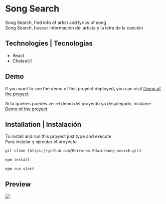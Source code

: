 # Song Search

Song Search, find info of artist and lyrics of song <br>
Song Search, buscar información del artista y la letra de la canción

## Technologies | Tecnologías

- React
- ChakraUI

## Demo

If you want to see the demo of this proyect deployed, you can visit [Demo of the proyect](https://todo-app-delta-two.vercel.app)

Si tu quieres puedes ver el demo del proyecto ya desplegado, visitame [Demo of the proyect](https://todo-app-delta-two.vercel.app)

## Installation | Instalación

To install and run this proyect just type and execute <br>
Para instalar y ejecutar el proyecto

```bash
git clone (https://github.com/Berrones-Edwin/song-search.git)
```

```bash
npm install
```

```bash
npm run start
```

## Preview

![](https://user-images.githubusercontent.com/44040730/121072284-9e500c00-c796-11eb-905b-0d8c96e2b0f8.png)
